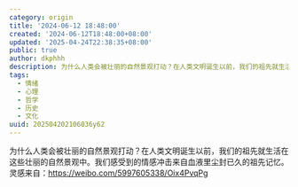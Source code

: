 ```yaml
---
category: origin
title: '2024-06-12 18:48:00'
created: '2024-06-12T18:48:00+08:00'
updated: '2025-04-24T22:38:35+08:00'
public: true
author: dkphhh
description: 为什么人类会被壮丽的自然景观打动？在人类文明诞生以前，我们的祖先就生活在这些壮丽的自然景观中……
tags:
  - 情绪
  - 心理
  - 哲学
  - 历史
  - 文化
uuid: 202504202106036y62
---
```


为什么人类会被壮丽的自然景观打动？在人类文明诞生以前，我们的祖先就生活在这些壮丽的自然景观中。我们感受到的情感冲击来自血液里尘封已久的祖先记忆。灵感来自：https://weibo.com/5997605338/Oix4PvqPg
